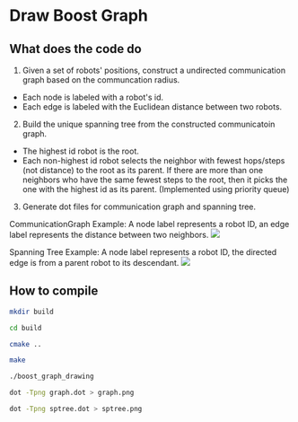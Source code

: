 Draw Boost Graph
============
## What does the code do

1) Given a set of robots' positions, construct a undirected communication graph based on the communcation radius.

 - Each node is labeled with a robot's id.
 - Each edge is labeled with the Euclidean distance between two robots.

2) Build the unique spanning tree from the constructed communicatoin graph.

 - The highest id robot is the root.
 - Each non-highest id robot selects the neighbor with fewest hops/steps (not distance) to the root as its parent.
   If there are more than one neighbors who have the same fewest steps to the root, then it picks the one with the highest id as its parent.
    (Implemented using priority queue)

3) Generate dot files for communication graph and spanning tree.

CommunicationGraph Example: A node label represents a robot ID, an edge label represents the distance between two neighbors.
![](http://i.imgur.com/KYkO2h1.png)


Spanning Tree Example: A node label represents a robot ID, the directed edge is from a parent robot to its descendant.
![](http://i.imgur.com/eM05HmX.png)

## How to compile

```bash
mkdir build

cd build

cmake ..

make

./boost_graph_drawing

dot -Tpng graph.dot > graph.png

dot -Tpng sptree.dot > sptree.png

```